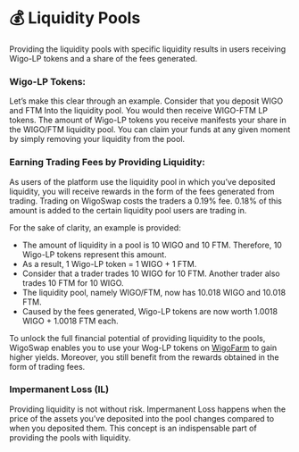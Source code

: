 # 💰 Liquidity Pools

Providing the liquidity pools with specific liquidity results in users receiving Wigo-LP tokens and a share of the fees generated.&#x20;

### **Wigo-LP Tokens:**&#x20;

Let’s make this clear through an example. Consider that you deposit WIGO and FTM Into the liquidity pool. You would then receive WIGO-FTM LP tokens. The amount of Wigo-LP tokens you receive manifests your share in the WIGO/FTM liquidity pool. You can claim your funds at any given moment by simply removing your liquidity from the pool.&#x20;



### **Earning Trading Fees by Providing Liquidity:**

As users of the platform use the liquidity pool in which you’ve deposited liquidity, you will receive rewards in the form of the fees generated from trading. Trading on WigoSwap costs the traders a 0.19% fee. 0.18% of this amount is added to the certain liquidity pool users are trading in.&#x20;

For the sake of clarity, an example is provided:

* The amount of liquidity in a pool is 10 WIGO and 10 FTM. Therefore, 10 Wigo-LP tokens represent this amount.&#x20;
* As a result, 1 Wigo-LP token = 1 WIGO + 1 FTM.
* Consider that a trader trades 10 WIGO for 10 FTM. Another trader also trades 10 FTM for 10 WIGO.&#x20;
* The liquidity pool, namely WIGO/FTM, now has 10.018 WIGO and 10.018 FTM.&#x20;
* Caused by the fees generated, Wigo-LP tokens are now worth 1.0018 WIGO + 1.0018 FTM each.&#x20;

To unlock the full financial potential of providing liquidity to the pools, WigoSwap enables you to use your Wog-LP tokens on [WigoFarm](../yield-farming-wigofarm/) to gain higher yields. Moreover, you still benefit from the rewards obtained in the form of trading fees.&#x20;



### **Impermanent Loss (IL)**

Providing liquidity is not without risk. Impermanent Loss happens when the price of the assets you’ve deposited into the pool changes compared to when you deposited them. This concept is an indispensable part of providing the pools with liquidity.&#x20;
